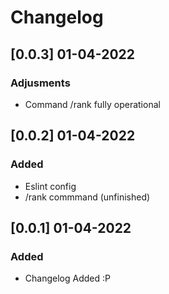# Changelog

## [0.0.3] 01-04-2022

### Adjusments
- Command /rank fully operational
## [0.0.2] 01-04-2022
### Added
- Eslint config
- /rank commmand (unfinished)

## [0.0.1] 01-04-2022

### Added
- Changelog Added :P